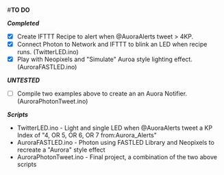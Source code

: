 #**TO DO**  

***Completed***  
- [X] Create IFTTT Recipe to alert when @AuoraAlerts tweet > 4KP. 
- [X] Connect Photon to Network and IFTTT to blink an LED when recipe runs.  (TwitterLED.ino)
- [X] Play with Neopixels and "Simulate" Auroa style lighting effect. (AuroraFASTLED.ino)

***UNTESTED***  
- [ ] Compile two examples above to create an an Auora Notifier. (AuroraPhotonTweet.ino)     

***Scripts***  
* TwitterLED.ino - Light and single LED when @AuoraAlerts tweet a KP Index of "4, OR 5, OR 6, OR 7 from:Aurora_Alerts"  
* AuroraFASTLED.ino - Photon using FASTLED Library and Neopixels to recreate a "Aurora" style effect  
* AuroraPhotonTweet.ino - Final project, a combination of the two above scripts  
